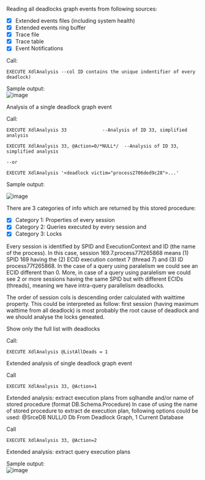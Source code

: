 Reading all deadlocks graph events from following sources:        
- [x] Extended events files (including system health)  
- [x] Extended events ring buffer     
- [x] Trace file
- [x] Trace table
- [x] Event Notifications
	
Call: 

`EXECUTE XdlAnalysis --col ID contains the unique indentifier of every deadlock)`
		
Sample output:        
![image](https://user-images.githubusercontent.com/62909052/147558845-92173972-e5be-47d4-8a78-b09a3348eb05.png)		
 
Analysis of a single deadlock graph event 

Call:
 
`EXECUTE XdlAnalysis 33				--Analysis of ID 33, simplified analysis`

`EXECUTE XdlAnalysis 33, @Action=0/*NULL*/	--Analysis of ID 33, simplified analysis`                                                                                                                                              

`--or` 

`EXECUTE XdlAnalysis '<deadlock victim="process2706ded9c28">...'`   
	
Sample output: 

![image](https://user-images.githubusercontent.com/62909052/148302678-547296a5-0818-478e-967a-45cbb1ae94ea.png)
                                          
There are 3 categories of info which are returned by this stored procedure:       
- [x] Category 1: Properties of every session
- [x] Category 2: Queries executed by every session and                                                                                                                                                                                                                                                                                                            
- [x] Category 3: Locks    
      
Every session is identified by SPID and ExecutionContext and ID (the name of the process). In this case, session 169.7.process77f265868 means (1) SPID 169 having the (2) ECID execution context 7 (thread 7) and (3) ID process77f265868. In the case of a query using paralelism we could see an ECID different than 0. More, in case of a query using paralelism we could see 2 or more sessions having the same SPID but with different ECIDs (threads), meaning we have intra-query parallelism deadlocks.

The order of session cols is descending order calculated with waittime property. This could be interpreted as follow: first session (having maximum waittime from all deadlock) is most probably the root cause of deadlock and we should analyse the locks geneated.


Show only the full list with deadlocks
  
Call:    
             
`EXECUTE XdlAnalysis @ListAllDeads = 1`                
         
Extended analysis of single deadlock graph event                      
        
Call     
      
`EXECUTE XdlAnalysis 33, @Action=1`

Extended analysis: extract execution plans from sqlhandle and/or name of stored procedure (format DB.Schema.Procedure)
In case of using the name of stored procedure to extract de execution plan, following options could be used: @SrceDB NULL/0 Db From Deadlock Graph, 1 Current Database   
       
Call

`EXECUTE XdlAnalysis 33, @Action=2` 

Extended analysis: extract query execution plans       
		
Sample output:  
![image](https://user-images.githubusercontent.com/62909052/147571956-c929f37a-a090-4dd9-b258-600424deda9b.png)   
